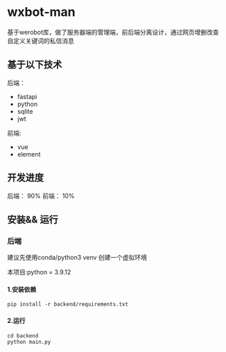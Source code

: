 # wxbot-man 
基于werobot库，做了服务器端的管理端，前后端分离设计，通过网页增删改查 自定义关键词的私信消息
## 基于以下技术
后端：
- fastapi
- python
- sqlite
- jwt

前端:
- vue 
- element
## 开发进度
后端： 90%
前端： 10%
## 安装&& 运行

### 后端
建议先使用conda/python3 venv 创建一个虚拟环境

本项目:python = 3.9.12

#### 1.安装依赖
```
pip install -r backend/requirements.txt
```
#### 2.运行
```
cd backend
python main.py
```
